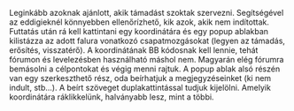 Leginkább azoknak ajánlott, akik támadást szoktak szervezni. Segítségével az eddigieknél könnyebben ellenőrízhető, kik azok, akik nem indítottak.
Futtatás után rá kell kattintani egy koordinátára és egy popup ablakban kilistázza az adott falura vonatkozó csapatmozgásokat (legyen az támadás, erősítés, visszatérő).
A koordinátának BB kódosnak kell lennie, tehát fórumon és levelezésben használható máshol nem.
Magyarán elég fórumra bemásolni a célpontokat és végig menni rajtuk.
A popup ablak alsó részén van egy szerkeszthető rész, oda beírhatjuk a megjegyzéseinket (ki nem indult, stb...).
A beírt szöveget duplakattintással tudjuk kijelölni.
Amelyik koordinátára ráklikkelünk, halványabb lesz, mint a többi.
